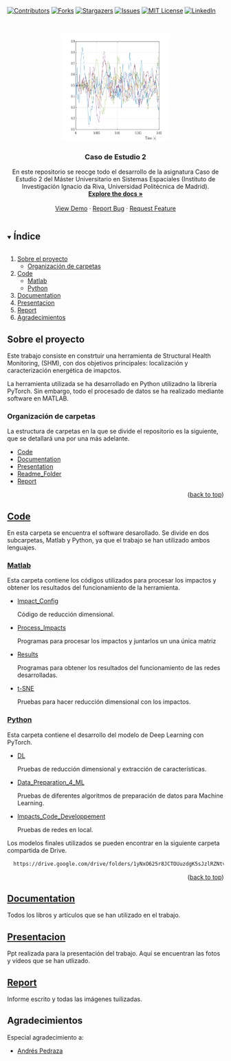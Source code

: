 <!--
*** Thanks for checking out the Best-README-Template. If you have a suggestion
*** that would make this better, please fork the repo and create a pull request
*** or simply open an issue with the tag "enhancement".
*** Thanks again! Now go create something AMAZING! :D
***
***
***Cancel changes
*** To avoid retyping too much info. Do a search and replace for the following:
*** github_username, repo_name, twitter_handle, email, project_title, project_description
-->



<!-- PROJECT SHIELDS -->
<!--
*** I'm using markdown "reference style" links for readability.
*** Reference links are enclosed in brackets [ ] instead of parentheses ( ).
*** See the bottom of this document for the declaration of the reference variables
*** for contributors-url, forks-url, etc. This is an optional, concise syntax you may use.
*** https://www.markdownguide.org/basic-syntax/#reference-style-links
-->
[![Contributors][contributors-shield]][contributors-url]
[![Forks][forks-shield]][forks-url]
[![Stargazers][stars-shield]][stars-url]
[![Issues][issues-shield]][issues-url]
[![MIT License][license-shield]][license-url]
[![LinkedIn][linkedin-shield]][linkedin-url]



<!-- PROJECT LOGO -->
<br />
<p align="center">
  <a href="https://github.com/Danieldelriovelilla/CE2.git">
    <img src="Readme_Folder/Postprocessed_Impact.svg" alt="Logo" width="250" height="250">
  </a>

  <h3 align="center">Caso de Estudio 2</h3>

  <p align="center">
  En este repositorio se reocge todo el desarrollo de la asignatura Caso de Estudio 2 del Máster Universitario en Sistemas Espaciales (Instituto de Investigación Ignacio da Riva, Universidad Politécnica de Madrid).
  <br />
    <a href="https://github.com/Danieldelriovelilla/CE2"><strong>Explore the docs »</strong></a>
    <br />
    <br />
    <a href="https://github.com/Danieldelriovelilla/CE2.git">View Demo</a>
    ·
    <a href="https://github.com/Danieldelriovelilla/CE2/issues">Report Bug</a>
    ·
    <a href="https://github.com/Danieldelriovelilla/CE2/issues">Request Feature</a>
  </p>
</div>



<!-- TABLE OF CONTENTS -->
<details open="open">
  <summary><h2 style="display: inline-block">Índice</h2></summary>
  <ol>
    <li>
      <a href="#Sobre-el-proyecto">Sobre el proyecto</a>
      <ul>
        <li><a href="#Organización-de-carpetas">Organización de carpetas</a></li>
      </ul>
    </li>
    <li>
      <a href="#Code">Code</a>
      <ul>
        <li><a href="#Matlab">Matlab</a></li>
        <li><a href="#Python">Python</a></li>
      </ul>
    </li>
    <li><a href="#Documentation">Documentation</a></li>
    <li><a href="#Presentacion">Presentacion</a></li>
    <li><a href="#Report">Report</a></li>
    <li><a href="#Agradecimientos">Agradecimientos</a></li>
  </ol>
</details>



<!-- ABOUT THE PROJECT -->
## Sobre el proyecto

<!-- [![Product Name Screen Shot][product-screenshot]](https://example.com) -->

Este trabajo consiste en constrtuir una herramienta de Structural Health Monitoring, (SHM), con dos objetivos principales: localización y caracterización energética de imapctos.

La herramienta utilizada se ha desarrollado en Python utilizadno la librería PyTorch. Sin embargo, todo el procesado de datos se ha realizado mediante software en MATLAB. 


### Organización de carpetas

La estructura de carpetas en la que se divide el repositorio es la siguiente, que se detallará una por una más adelante.

* [Code](https://github.com/Danieldelriovelilla/CE2/tree/main/Code)
* [Documentation](https://github.com/Danieldelriovelilla/CE2/tree/main/Documentation)
* [Presentation](https://github.com/Danieldelriovelilla/CE2/tree/main/Presentacion)
* [Readme_Folder](https://github.com/Danieldelriovelilla/CE2/tree/main/Readme_Folder)
* [Report](https://github.com/Danieldelriovelilla/CE2/tree/main/Report)

<p align="right">(<a href="#top">back to top</a>)</p>



<!-- CODE -->
## [Code](https://github.com/Danieldelriovelilla/CE2/tree/main/Code)

En esta carpeta se encuentra el software desarollado. Se divide en dos subcarpetas, Matlab y Python, ya que el trabajo se han utilizado ambos lenguajes.


### [Matlab](https://github.com/Danieldelriovelilla/CE2/tree/main/Code/Matlab)
Esta carpeta contiene los códigos utilizados para procesar los impactos y obtener los resultados del funcionamiento de la herramienta.

* [Impact_Config](https://github.com/Danieldelriovelilla/CE2/tree/main/Code/Matlab/Impact_Config) 
  
  Código de reducción dimensional.
* [Process_Impacts](https://github.com/Danieldelriovelilla/CE2/tree/main/Code/Matlab/Process_Impacts)

  Programas para procesar los impactos y juntarlos un una única matriz
* [Results](https://github.com/Danieldelriovelilla/CE2/tree/main/Code/Matlab/Results)

  Programas para obtener los resultados del funcionamiento de las redes desarrolladas.
* [t-SNE](https://github.com/Danieldelriovelilla/CE2/tree/main/Code/Matlab/t-SNE)

  Pruebas para hacer reducción dimensional con los impactos.


### [Python](https://github.com/Danieldelriovelilla/CE2/tree/main/Code/Matlab)
Esta carpeta contiene el desarrollo del modelo de Deep Learning con PyTorch.

* [DL](https://github.com/Danieldelriovelilla/CE2/tree/main/Code/Python/DL) 
  
  Pruebas de reducción dimensional y extracción de características.
* [Data_Preparation_4_ML](https://github.com/Danieldelriovelilla/CE2/tree/main/Code/Python/Data_Preparation_4_ML)

  Pruebas de diferentes algoritmos de preparación de datos para Machine Learning.
* [Impacts_Code_Developpement](https://github.com/Danieldelriovelilla/CE2/tree/main/Code/Python/Impacts_Code_Developpment)

  Pruebas de redes en local.
  
Los modelos finales utilizados se pueden encontrar en la siguiente carpeta compartida de Drive.
```sh
  https://drive.google.com/drive/folders/1yNxO625r8JCTOUuzdgK5sJzlRZNtvN7R?usp=sharing
```
  
<p align="right">(<a href="#top">back to top</a>)</p>  



<!-- Documentation -->
## [Documentation](https://github.com/Danieldelriovelilla/CE2/tree/main/Documentation)
Todos los libros y artículos que se han utilizado en el trabajo.



<!-- Presentacion -->
## [Presentacion](https://github.com/Danieldelriovelilla/CE2/tree/main/Presentacion)
Ppt realizada para la presentación del trabajo. Aquí se encuentran las fotos y vídeos que se han utlizado.



<!-- Report -->
## [Report](https://github.com/Danieldelriovelilla/CE2/tree/main/Report)
Informe escrito y todas las imágenes tuilizadas.




<!-- Agradecimientos -->
## Agradecimientos
Especial agradecimiento a:

* [Andrés Pedraza](https://github.com/temisAP)


<!-- MARKDOWN LINKS & IMAGES -->
<!-- https://www.markdownguide.org/basic-syntax/#reference-style-links -->
[contributors-shield]: https://img.shields.io/github/contributors/github_username/repo.svg?style=for-the-badge
[contributors-url]: https://github.com/github_username/repo/graphs/contributors
[forks-shield]: https://img.shields.io/github/forks/github_username/repo.svg?style=for-the-badge
[forks-url]: https://github.com/github_username/repo/network/members
[stars-shield]: https://img.shields.io/github/stars/github_username/repo.svg?style=for-the-badge
[stars-url]: https://github.com/github_username/repo/stargazers
[issues-shield]: https://img.shields.io/github/issues/github_username/repo.svg?style=for-the-badge
[issues-url]: https://github.com/github_username/repo/issues
[license-shield]: https://img.shields.io/github/license/github_username/repo.svg?style=for-the-badge
[license-url]: https://github.com/github_username/repo/blob/master/LICENSE.txt
[linkedin-shield]: https://img.shields.io/badge/-LinkedIn-black.svg?style=for-the-badge&logo=linkedin&colorB=555
[linkedin-url]: https://www.linkedin.com/in/danieldelrv/
